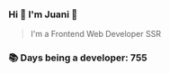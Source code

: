 ### Hi 👋 I&#39;m Juani 🦁

> I&#39;m a Frontend Web Developer SSR

### 📚 Days being a developer: 755
